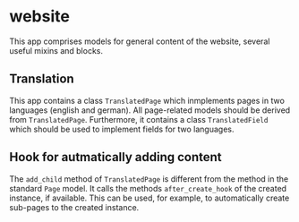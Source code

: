 # website

This app comprises models for general content of the website, several useful
mixins and blocks. 

## Translation

This app contains a class ``TranslatedPage`` which
inmplements pages in two languages (english and german). All page-related
models should be derived from ``TranslatedPage``. Furthermore, it contains a
class ``TranslatedField`` which should be used to implement fields for two
languages.

## Hook for autmatically adding content

The ``add_child`` method of ``TranslatedPage`` is different from the method in
the standard ``Page`` model. It calls the methods ``after_create_hook`` of the
created instance, if available. This can be used, for example, to
automatically create sub-pages to the created instance. 
